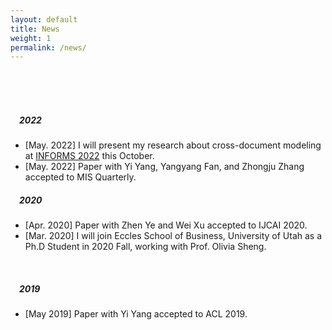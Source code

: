 ```yaml
---
layout: default
title: News
weight: 1
permalink: /news/
---
```


<br/>
<br/>
<br/>

##### &emsp;2022

* [May. 2022] I will present my research about cross-document modeling at [INFORMS 2022](https://meetings.informs.org/wordpress/indianapolis2022/) this October.
* [May. 2022] Paper with Yi Yang, Yangyang Fan, and Zhongju Zhang accepted to MIS Quarterly.

##### &emsp;2020

* [Apr. 2020] Paper with Zhen Ye and Wei Xu accepted to IJCAI 2020.
* [Mar. 2020] I will join Eccles School of Business, University of Utah as a Ph.D Student in 2020 Fall, working with Prof. Olivia Sheng.

<br/>

##### &emsp;2019

* [May 2019] Paper with Yi Yang accepted to ACL 2019.


